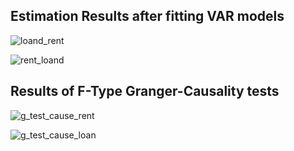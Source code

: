 ## Estimation Results after fitting VAR models

![loand_rent](https://user-images.githubusercontent.com/49072955/55503375-83186d80-561c-11e9-84dc-2b1397f77221.png)

![rent_loand](https://user-images.githubusercontent.com/49072955/55503403-9297b680-561c-11e9-9641-7fdb3fd3785e.png)



## Results of F-Type Granger-Causality tests

![g_test_cause_rent](https://user-images.githubusercontent.com/49072955/55503468-b8bd5680-561c-11e9-842b-170bc7d8bdbb.png)

![g_test_cause_loan](https://user-images.githubusercontent.com/49072955/55503491-be1aa100-561c-11e9-81e2-3fd5a57b4779.png)
